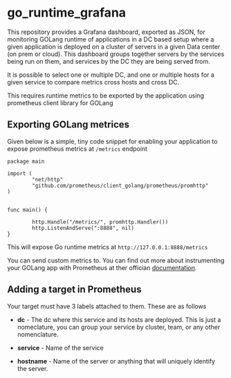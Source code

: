# go_runtime_grafana

This repository provides a Grafana dashboard, exported as JSON, for monitoring GOLang runtime of applications in a DC based
setup where a given application is deployed on a cluster of servers in a given Data center (on prem or cloud). This dashboard
groups together servers by the services being run on them, and services by the DC they are being served from.

It is possible to select one or multiple DC, and one or multiple hosts for a given service to compare metrics cross hosts and
cross DC.

This requires runtime metrics to be exported by the application using prometheus client library for GOLang

## Exporting GOLang metrices

Given below is a simple, tiny code snippet for enabling your application to expose prometheus metrics at ```/metrics```
endpoint

```
package main

import (
        "net/http"
        "github.com/prometheus/client_golang/prometheus/promhttp"
)


func main() {

        http.Handle("/metrics/", promhttp.Handler())
        http.ListenAndServe(":8888", nil)
}

```

This will expose Go runtime metrics at ```http://127.0.0.1:8888/metrics```

You can send custom metrics to. You can find out more about instrumenting your GOLang app with Prometheus at ther
offician <a href="https://prometheus.io/docs/guides/go-application/" target="_blank">documentation</a>.

## Adding a target in Prometheus 

Your target must have 3 labels attached to them. These are as follows

- **dc** - The dc where this service and its hosts are deployed. This is just a nomeclature, you can group your service
           by cluster, team, or any other nomenclature.

- **service** - Name of the service

- **hostname** - Name of the server or anything that will uniquely identify the server.


